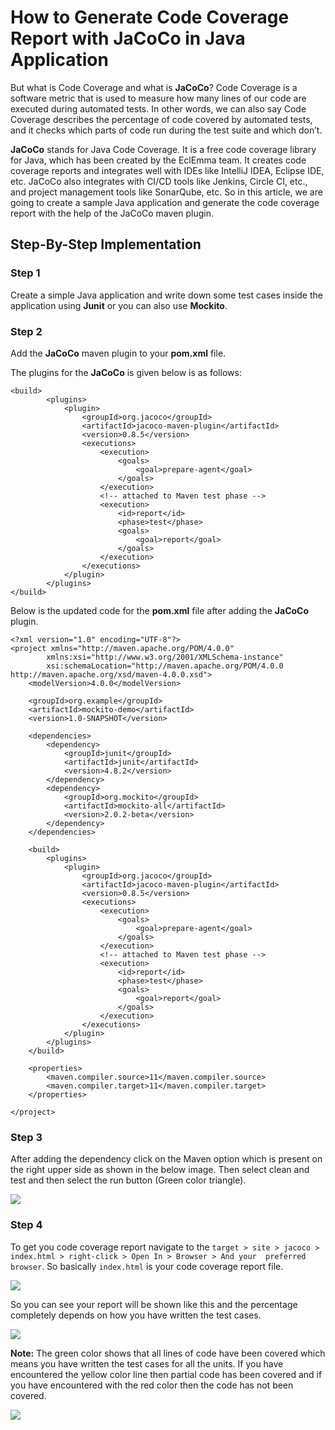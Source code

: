# How to Generate Code Coverage Report with JaCoCo in Java Application

But what is Code Coverage and what is **JaCoCo**? Code Coverage is a software metric that 
is used to measure how many lines of our code are executed during automated tests. 
In other words, we can also say Code Coverage describes the percentage of code 
covered by automated tests, and it checks which parts of code run during the test suite 
and which don’t. 

**JaCoCo** stands for Java Code Coverage. It is a free code coverage library for Java, 
which has been created by the EclEmma team. It creates code coverage reports and 
integrates well with IDEs like IntelliJ IDEA, Eclipse IDE, etc. JaCoCo also integrates 
with CI/CD tools like Jenkins, Circle CI, etc., and project management tools like 
SonarQube, etc. So in this article, we are going to create a sample Java application 
and generate the code coverage report with the help of the JaCoCo maven plugin. 

## Step-By-Step Implementation

### Step 1
Create a simple Java application and write down some test cases inside the 
application using **Junit** or you can also use **Mockito**. 

### Step 2
Add the **JaCoCo** maven plugin to your **pom.xml** file.

The plugins for the **JaCoCo** is given below is as follows: 

```
<build>
		<plugins>
			<plugin>
				<groupId>org.jacoco</groupId>
				<artifactId>jacoco-maven-plugin</artifactId>
				<version>0.8.5</version>
				<executions>
					<execution>
						<goals>
							<goal>prepare-agent</goal>
						</goals>
					</execution>
					<!-- attached to Maven test phase -->
					<execution>
						<id>report</id>
						<phase>test</phase>
						<goals>
							<goal>report</goal>
						</goals>
					</execution>
				</executions>
			</plugin>
		</plugins>
</build>
```

Below is the updated code for the **pom.xml** file after adding the **JaCoCo** plugin.

```
<?xml version="1.0" encoding="UTF-8"?>
<project xmlns="http://maven.apache.org/POM/4.0.0"
		xmlns:xsi="http://www.w3.org/2001/XMLSchema-instance"
		xsi:schemaLocation="http://maven.apache.org/POM/4.0.0 http://maven.apache.org/xsd/maven-4.0.0.xsd">
	<modelVersion>4.0.0</modelVersion>

	<groupId>org.example</groupId>
	<artifactId>mockito-demo</artifactId>
	<version>1.0-SNAPSHOT</version>

	<dependencies>
		<dependency>
			<groupId>junit</groupId>
			<artifactId>junit</artifactId>
			<version>4.8.2</version>
		</dependency>
		<dependency>
			<groupId>org.mockito</groupId>
			<artifactId>mockito-all</artifactId>
			<version>2.0.2-beta</version>
		</dependency>
	</dependencies>

	<build>
		<plugins>
			<plugin>
				<groupId>org.jacoco</groupId>
				<artifactId>jacoco-maven-plugin</artifactId>
				<version>0.8.5</version>
				<executions>
					<execution>
						<goals>
							<goal>prepare-agent</goal>
						</goals>
					</execution>
					<!-- attached to Maven test phase -->
					<execution>
						<id>report</id>
						<phase>test</phase>
						<goals>
							<goal>report</goal>
						</goals>
					</execution>
				</executions>
			</plugin>
		</plugins>
	</build>

	<properties>
		<maven.compiler.source>11</maven.compiler.source>
		<maven.compiler.target>11</maven.compiler.target>
	</properties>

</project>
```

### Step 3
After adding the dependency click on the Maven option which is present 
on the right upper side as shown in the below image. Then select clean and test 
and then select the run button (Green color triangle). 

<img src="https://media.geeksforgeeks.org/wp-content/cdn-uploads/20220106000851/jacoco-1.png">

### Step 4
To get you code coverage report navigate to the 
`target > site > jacoco > index.html > right-click > Open In > Browser > And your 
preferred browser`. So basically `index.html` is your code coverage report file. 

<img src="https://media.geeksforgeeks.org/wp-content/cdn-uploads/20220106000846/jacoco-3.png">

So you can see your report will be shown like this and the percentage completely 
depends on how you have written the test cases. 

<img src="https://media.geeksforgeeks.org/wp-content/cdn-uploads/20220106000856/jacoco-4.png">

**Note:** The green color shows that all lines of code have been covered which means 
you have written the test cases for all the units. If you have encountered the 
yellow color line then partial code has been covered and if you have encountered 
with the red color then the code has not been covered. 

<img src="https://media.geeksforgeeks.org/wp-content/cdn-uploads/20220106000853/jacoco-5.png">

